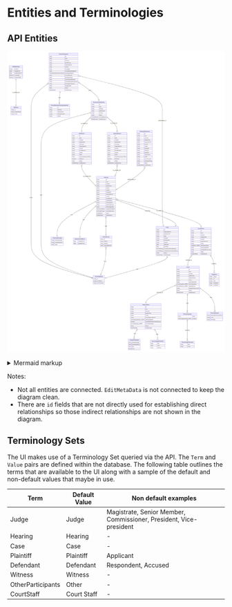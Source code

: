 # Entities and Terminologies

## API Entities

<!-- generated by mermaid compile action - START -->

![~mermaid diagram 1~](../images/docs_wiki_entities-and-terminologies-md-1.png)

<details>
  <summary>Mermaid markup</summary>

```mermaid
erDiagram
    Case ||--|| OnlineMeeting: has
    Court }|--|| Organisation: belongs_to
    Court ||--|{ TerminologySet: has
    Court ||--o{ RoomDefinition: has
    CourtRoom }|--|| Court: belongs_to
    CourtRoom ||--|{ JudgeInfo: contains
    EditMetaData ||--|| EditUser: is_edited_by
    Hearing }|--|| Case: concerns
    Hearing }o--|| CourtRoom: is_heard_in
    Hearing ||--|| HearingMessage: has
    Hearing ||--|| HearingTimeBlock: has
    Hearing ||--|| OnlineEvent: has
    HearingParticipant }|--|| Hearing: participates_in
    HearingRoom }|--|| Hearing: is_created_for
    OnlineEvent }|--|| OnlineMeeting: is_a
    Organisation ||--|{ CommsTemplate: has
    Organisation ||--|{ TerminologyDefinition: has
    RoomOnlineMeeting }|--|| SoloRoom: is_linked_to
    RoomOnlineMeeting ||--|| HearingRoom: is_linked_to
    RoomOnlineMeeting ||--|| OnlineMeeting: has
    RoomParticipant }|--|| Case: participates_in
    RoomParticipant }|--|| RoomOnlineMeeting: joins
    RoomParticipant }|--|| OnlineMeeting: joins
    RoomParticipant ||--|| OnlineMeetingParticipantIdentity: has
    SoloRoom }|--|| Hearing: is_created_for
    TerminologySet ||--|{ TerminologyOverride: contains

    Case {
        string id
        string organisationId
        string latestCourtId
        string type
        string schema
        string partitionKey
        string caseNo
        Date startTime
        Date endTime
        OnlineMeeting caseRoomOnlineMeeting
        OnlineMeeting receptionRoomOnlineMeeting
        string status
        EditMetaData editMetadata
    }
    CommsTemplate {
        string templateUsage
        string templateMedium
        string title
        string body
    }
    Court {
        string id
        string type
        string schema
        string partitionKey
        string organisationId
        string name
        string ianaTimeZoneId
        TerminologySet_ARRAY terminologySets
        RoomDefinition_ARRAY defaultRooms
        string msGraphResourceUri
        string status
        EditMetaData editMetadata
    }
    CourtRoom {
        string id
        string type
        string schema
        string partitionKey
        string courtId
        string organisationId
        string name
        JudgeInfo_ARRAY presidingJudges
        string terminologySetId
        string msGraphResrouceUri
        string status
        EditMetaData editMetadata
    }
    EditMetaData {
        string schema
        Date createdUTC
        Date lastModifiedUTC
        EditUser createdBy
        EditUser lastModifiedBy
    }
    EditUser {
        string id
        string displayName
        string email
    }
    Hearing {
        string id
        string type
        string schema
        string partitionKey
        string caseId
        string caseNo
        string caseName
        string organisationId
        string courtId
        string courtRoomId
        string systemStatus
        string hearingStatus
        string ianaTimeZoneId
        string terminologySetId
        HearingTimeBlock assignedTimeBlock
        HearingMessage hearingMessage
        OnlineEvent event
        EditMetaData editMetadata
    }
    HearingMessage {
        string templateUsage
        string templateMedium
        string body
    }
    HearingParticipant {
        string id
        string type
        string schema
        string partitionKey
        string organisationId
        string courtId
        string caseId
        string hearingId
        string firstName
        string lastName
        string displayName
        string email
        string phoneNumber
        string participantParty
        string status
        EditMetaData editMetadata
    }
    HearingRoom {
        string id
        string type
        string schema
        string partitionKey
        string hearingId
        string organisationId
        string courtId
        string courtRoomId
        string caseId
        string name
        string expectedparticipantParty
        boolean isDefault
        string status
        EditMetaData editMetadata
    }
    HearingTimeBlock {
        Date startDateTime
        Date endDateTime
    }
    JudgeInfo {
        string email
        string id
        string title
        string firstName
        string lastName
    }
    OnlineEvent {
        string id
        string iCalUid
        string webLink
        string onlineMeetingId
    }
    OnlineMeeting {
        string id
        string joinWebUrl
        string joinInformation
    }
    OnlineMeetingParticipantIdentity {
        string id
        string tenantId
        string displayName
        string identityProvider
        string phone
    }
    Organisation {
        string id
        string type
        string schema
        string partitionKey
        string name
        string eventOrganiserEmail
        TerminologyDefinition_ARRAY terminologySets
        boolean sendEmailToExternalParticipants
        CommsTemplate_ARRAY commsTemplates
        string status
        EditMetaData editMetadata
    }
    RoomDefinition {
        string expectedParticipantParty
        string name
        string roomType
    }
    RoomOnlineMeeting {
        string id
        string type
        string schema
        string partitionKey
        string roomId
        string status
        OnlineMeeting onlineMeeting
        EditMetadata editMetadata
    }
    RoomParticipant {
        string id
        string type
        string schema
        string partitionKey
        string organisationId
        string caseId
        string hearingId
        string normalisedParticipantId
        OnlineMeetingParticipantIdentity participantIdentity
        string currentRoomId
        string participantParty
        string roomOnlineMeetingId
        string onlineMeetingParticipantId
        string hearingParticipantId
        string displayName
        string status
        EditMetaData editMetadata
    }
    SoloRoom {
        string id
        string type
        string schema
        string partitionKey
        string hearingId
        string organisationId
        string courtId
        string courtRoomId
        string caseId
        string name
        string expectedparticipantParty
        boolean isDefault
        string status
        EditMetaData editMetadata
    }
    TerminologyDefinition {
        string term
        string value
        string definition
    }
    TerminologyOverride {
        string term
        string value
    }
    TerminologySet {
        string setId
        TerminologyOverride_ARRAY override
    }
```

</details>
<!-- generated by mermaid compile action - END -->

Notes:

- Not all entities are connected. `EditMetaData` is not connected to keep the diagram clean.
- There are `id` fields that are not directly used for establishing direct relationships so those indirect relationships
  are not shown in the diagram.

## Terminology Sets

The UI makes use of a Terminology Set queried via the API. The `Term` and `Value` pairs are defined within the database.
The following table outlines the terms that are available to the UI along with a sample of the default and non-default
values that maybe in use.

| Term              | Default Value | Non default examples                                               |
| ----------------- | ------------- | ------------------------------------------------------------------ |
| Judge             | Judge         | Magistrate, Senior Member, Commissioner, President, Vice-president |
| Hearing           | Hearing       | -                                                                  |
| Case              | Case          | -                                                                  |
| Plaintiff         | Plaintiff     | Applicant                                                          |
| Defendant         | Defendant     | Respondent, Accused                                                |
| Witness           | Witness       | -                                                                  |
| OtherParticipants | Other         | -                                                                  |
| CourtStaff        | Court Staff   | -                                                                  |

